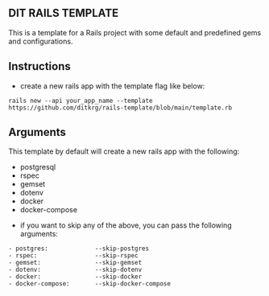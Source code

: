 ## DIT RAILS TEMPLATE
This is a template for a Rails project with some default and predefined gems and configurations.

## Instructions
* create a new rails app with the template flag like below:
```
rails new --api your_app_name --template https://github.com/ditkrg/rails-template/blob/main/template.rb

```

## Arguments
This template by default will create a new rails app with the following:
- postgresql
- rspec
- gemset
- dotenv
- docker
- docker-compose

* if you want to skip any of the above, you can pass the following arguments:
```
- postgres:             --skip-postgres
- rspec:                --skip-rspec
- gemset:               --skip-gemset
- dotenv:               --skip-dotenv
- docker:               --skip-docker
- docker-compose:       --skip-docker-compose
```

